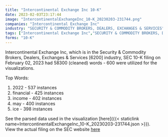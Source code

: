 ```yaml
---
title: "Intercontinental Exchange Inc 10-K"
date: 2023-02-03T23:17:44
image: "IntercontinentalExchangeInc_10-K_20230203-231744.png"
companies: "Intercontinental Exchange Inc"
industry: "SECURITY & COMMODITY BROKERS, DEALERS, EXCHANGES & SERVICES"
tags: ["Intercontinental Exchange Inc","SECURITY & COMMODITY BROKERS, DEALERS, EXCHANGES & SERVICES","02-02-2023","10-K"]
forms: "10-K"
---
```

Intercontinental Exchange Inc, which is in the Security & Commodity Brokers, Dealers, Exchanges & Services [6200] industry, SEC 10-K filing on February 02, 2023 had 58300 (cleaned) words - 600 were utilized for the visualizations.

Top Words:
1. 2022 - 537 instances
2. financial - 425 instances
3. income - 402 instances
4. may - 400 instances
5. ice - 398 instances


See the parsed data used in the visualization [here]({{< staticlink name=IntercontinentalExchangeInc_10-K_20230203-231744.json >}}).  
View the actual filing on the SEC website [here](https://www.sec.gov/Archives/edgar/data/1571949/0001571949-23-000006.txt)